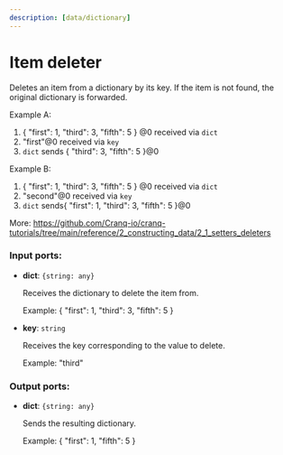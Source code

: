 ```yaml
---
description: [data/dictionary]
---
```


# Item deleter

Deletes an item from a dictionary by its key. 
If the item is not found, the original dictionary is forwarded.

Example A:
1. { "first": 1, "third": 3, "fifth": 5 } @0 received via `dict`
2. "first"@0 received via `key`
3. `dict` sends { "third": 3, "fifth": 5 }@0

Example B:
1. { "first": 1, "third": 3, "fifth": 5 } @0 received via `dict`
2. "second"@0 received via `key`
3. `dict` sends{ "first": 1, "third": 3, "fifth": 5 }@0

More:
https://github.com/Cranq-io/cranq-tutorials/tree/main/reference/2_constructing_data/2_1_setters_deleters

### Input ports:

* __dict__: `{string: any}`

    Receives the dictionary to delete the item from.
    
    Example:
    { "first": 1, "third": 3, "fifth": 5 }


* __key__: `string`

    Receives the key corresponding to the value to delete.
    
    Example:
    "third"

### Output ports:

* __dict__: `{string: any}`

    Sends the resulting dictionary.
    
    Example:
    { "first": 1, "fifth": 5 }

